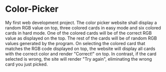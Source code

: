 # Color-Picker
My first web development project. 
The color picker website shall display a random RGB value on top, three colored cards in easy mode and six colored cards in hard mode. One of the colored cards will be of the correct RGB value as displayed on the top. The rest of the cards will be of random RGB values generated by the program. On selecting the colored card that matches the RGB code displayed on top, the website will display all cards with the correct color and render "Correct!" on top. In contrast, if the card selected is wrong, the site will render "Try again", eliminating the wrong card you just picked.
